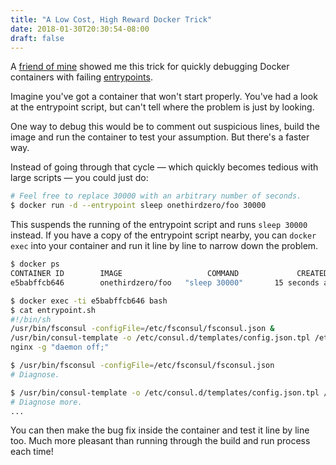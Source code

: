 ```yaml
---
title: "A Low Cost, High Reward Docker Trick"
date: 2018-01-30T20:30:54-08:00
draft: false
---
```


A [friend of mine](https://twitter.com/mohitg_) showed me this trick for quickly debugging Docker containers with failing [entrypoints](https://docs.docker.com/engine/reference/builder/#entrypoint).

Imagine you've got a container that won't start properly. You've had a look at the entrypoint script, but can't tell where the problem is just by looking.

One way to debug this would be to comment out suspicious lines, build the image and run the container to test your assumption. But there's a faster way.

Instead of going through that cycle — which quickly becomes tedious with large scripts — you could just do:

```bash
# Feel free to replace 30000 with an arbitrary number of seconds.
$ docker run -d --entrypoint sleep onethirdzero/foo 30000
```

This suspends the running of the entrypoint script and runs `sleep 30000` instead. If you have a copy of the entrypoint script nearby, you can `docker exec` into your container and run it line by line to narrow down the problem.

```bash
$ docker ps
CONTAINER ID        IMAGE                   COMMAND             CREATED             STATUS              PORTS               NAMES
e5babffcb646        onethirdzero/foo   "sleep 30000"       15 seconds ago       Up 2 seconds        5000/tcp            cranky_blackwell

$ docker exec -ti e5babffcb646 bash
$ cat entrypoint.sh
#!/bin/sh
/usr/bin/fsconsul -configFile=/etc/fsconsul/fsconsul.json &
/usr/bin/consul-template -o /etc/consul.d/templates/config.json.tpl /etc/consul.d/config.json &
nginx -g "daemon off;"

$ /usr/bin/fsconsul -configFile=/etc/fsconsul/fsconsul.json
# Diagnose.

$ /usr/bin/consul-template -o /etc/consul.d/templates/config.json.tpl /etc/consul.d/config.json
# Diagnose more.
...
```

You can then make the bug fix inside the container and test it line by line too. Much more pleasant than running through the build and run process each time!
